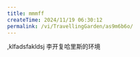 ```yaml
---
title: mmmff
createTime: 2024/11/19 06:30:12
permalink: /vi/TravellingGarden/as9m6b6o/
---
```

,klfadsfakldsj 李开复哈里斯的环境